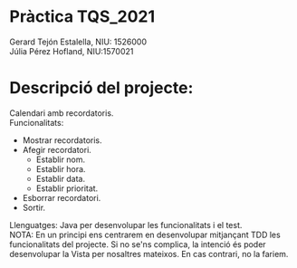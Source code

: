 # Pràctica TQS_2021  
Gerard Tejón Estalella, NIU: 1526000  
Júlia Pérez Hofland, NIU:1570021  

# Descripció del projecte:  
Calendari amb recordatoris.  
Funcionalitats: 
- Mostrar recordatoris. 
- Afegir recordatori.  
  - Establir nom.  
  - Establir hora.  
  - Establir data.  
  - Establir prioritat.  
- Esborrar recordatori.  
- Sortir. 

Llenguatges: Java per desenvolupar les funcionalitats i el test.  
NOTA: En un principi ens centrarem en desenvolupar mitjançant TDD les funcionalitats del projecte. Si no se'ns complica, la intenció és poder desenvolupar la Vista per nosaltres mateixos. En cas contrari, no la fariem.






